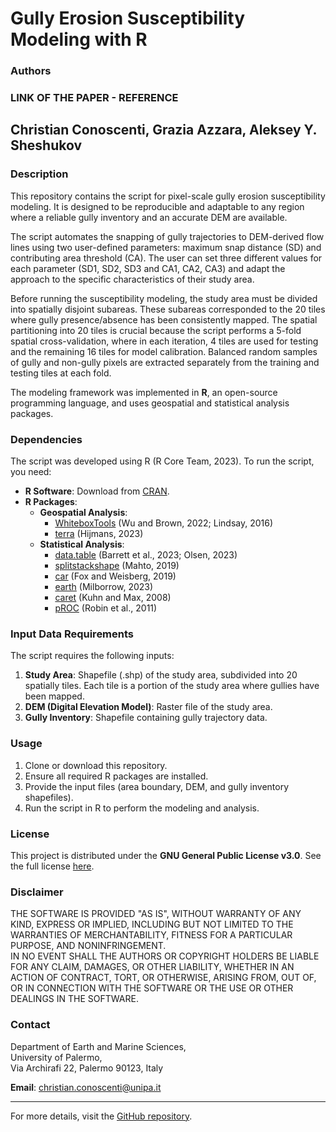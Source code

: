 # Gully Erosion Susceptibility Modeling with R 

### Authors  
### LINK OF THE PAPER - REFERENCE 
**Christian Conoscenti**, **Grazia Azzara**, **Aleksey Y. Sheshukov**
---

### Description  
This repository contains the script for pixel-scale gully erosion susceptibility modeling. It is designed to be reproducible and adaptable to any region where a reliable gully inventory and an accurate DEM are available.

The script automates the snapping of gully trajectories to DEM-derived flow lines using two user-defined parameters: maximum snap distance (SD) and contributing area threshold (CA). The user can set three different values for each parameter (SD1, SD2, SD3 and CA1, CA2, CA3) and adapt the approach to the specific characteristics of their study area.

Before running the susceptibility modeling,  the study area must be divided into spatially disjoint subareas. These subareas corresponded to the 20 tiles where gully presence/absence has been consistently mapped.
The spatial partitioning into 20 tiles is crucial because the script performs a 5-fold spatial cross-validation, where in each iteration, 4 tiles are used for testing and the remaining 16 tiles for model calibration. Balanced random samples of gully and non-gully pixels are extracted separately from the training and testing tiles at each fold.

The modeling framework was implemented in **R**, an open-source programming language, and uses geospatial and statistical analysis packages.  

### **Dependencies**  
The script was developed using R (R Core Team, 2023). To run the script, you need:  
- **R Software**: Download from [CRAN](https://cran.r-project.org/bin/windows/base/).  
- **R Packages**:  
  - **Geospatial Analysis**:  
    - [WhiteboxTools](https://www.whiteboxgeo.com/) (Wu and Brown, 2022; Lindsay, 2016)  
    - [terra](https://rspatial.org/terra/) (Hijmans, 2023)  
  - **Statistical Analysis**:  
    - [data.table](https://cran.r-project.org/package=data.table) (Barrett et al., 2023; Olsen, 2023)  
    - [splitstackshape](https://cran.r-project.org/package=splitstackshape) (Mahto, 2019)  
    - [car](https://cran.r-project.org/package=car) (Fox and Weisberg, 2019)  
    - [earth](https://cran.r-project.org/package=earth) (Milborrow, 2023)  
    - [caret](https://topepo.github.io/caret/) (Kuhn and Max, 2008)  
    - [pROC](https://cran.r-project.org/package=pROC) (Robin et al., 2011)  

### **Input Data Requirements**  
The script requires the following inputs:  
1. **Study Area**: Shapefile (.shp) of the study area, subdivided into 20 spatially tiles. Each tile is a portion of the study area where gullies have been mapped.
2. **DEM (Digital Elevation Model)**: Raster file of the study area.  
3. **Gully Inventory**: Shapefile containing gully trajectory data.  

### **Usage**  
1. Clone or download this repository.  
2. Ensure all required R packages are installed.  
3. Provide the input files (area boundary, DEM, and gully inventory shapefiles).  
4. Run the script in R to perform the modeling and analysis.  

### **License**  
This project is distributed under the **GNU General Public License v3.0**. 
See the full license [here](https://www.gnu.org/licenses/gpl-3.0.html).  

### **Disclaimer**  
THE SOFTWARE IS PROVIDED "AS IS", WITHOUT WARRANTY OF ANY KIND, EXPRESS OR IMPLIED, INCLUDING BUT NOT LIMITED TO THE WARRANTIES OF MERCHANTABILITY, FITNESS FOR A PARTICULAR PURPOSE, AND NONINFRINGEMENT.  
IN NO EVENT SHALL THE AUTHORS OR COPYRIGHT HOLDERS BE LIABLE FOR ANY CLAIM, DAMAGES, OR OTHER LIABILITY, WHETHER IN AN ACTION OF CONTRACT, TORT, OR OTHERWISE, ARISING FROM, OUT OF, OR IN CONNECTION WITH THE SOFTWARE OR THE USE OR OTHER DEALINGS IN THE SOFTWARE.  

### **Contact**  
Department of Earth and Marine Sciences,  
University of Palermo,  
Via Archirafi 22, Palermo 90123, Italy  

**Email**: christian.conoscenti@unipa.it  

---  
For more details, visit the [GitHub repository](https://github.com/graziaazzara/gully_erosion).

